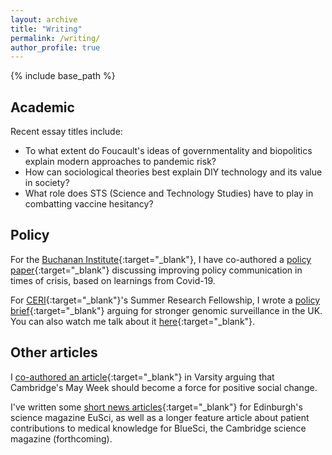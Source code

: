 ```yaml
---
layout: archive
title: "Writing"
permalink: /writing/
author_profile: true
---
```


{% include base_path %}
## Academic 

Recent essay titles include:
* To what extent do Foucault's ideas of governmentality and biopolitics explain modern approaches to pandemic risk?
* How can sociological theories best explain DIY technology and its value in society?
* What role does STS (Science and Technology Studies) have to play in combatting vaccine hesitancy?



## Policy

For the [Buchanan Institute](https://www.buchananinst.org/){:target="_blank"}, I have co-authored a [policy paper](https://www.buchananinst.org/items/lessons-from-covid-19%3A-improving-policy-communication){:target="_blank"} discussing improving policy communication in times of crisis, based on learnings from Covid-19.

For [CERI](https://camxrisk.org/){:target="_blank"}'s Summer Research Fellowship, I wrote a [policy brief](https://docs.google.com/document/d/1_ZqWnbcLZP18Us9kxUI1Pr0_DSBb5ajHHPCTkp3bNms/edit?usp=sharing){:target="_blank"} arguing for stronger genomic surveillance in the UK. You can also watch me talk about it [here](https://youtu.be/vacMPy5N_2k){:target="_blank"}.



## Other articles

I [co-authored an article](https://www.varsity.co.uk/opinion/20589){:target="_blank"} in Varsity arguing that Cambridge's May Week should become a force for positive social change.

I've written some [short news articles](https://issuu.com/eusci/docs/issue_29_print/s/14622927){:target="_blank"} for Edinburgh's science magazine EuSci, as well as a longer feature article about patient contributions to medical knowledge for BlueSci, the Cambridge science magazine (forthcoming).
